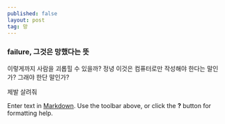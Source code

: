 ```yaml
---
published: false
layout: post
tag: 망
---
```

### failure, 그것은 망했다는 뜻

이렇게까지 사람을 괴롭힐 수 있을까?
정녕 이것은 컴퓨터로만 작성해야 한다는 말인가? 그래야 한단 말인가?

제발 살려줘

Enter text in [Markdown](http://daringfireball.net/projects/markdown/). Use the toolbar above, or click the **?** button for formatting help.
